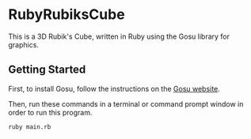 # RubyRubiksCube

This is a 3D Rubik's Cube, written in Ruby using the Gosu library for graphics.

## Getting Started

First, to install Gosu, follow the instructions on the [Gosu website](https://www.libgosu.org/ruby.html).

Then, run these commands in a terminal or command prompt window in order to run this program.

```bash
ruby main.rb
```
